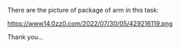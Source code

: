 There are the picture of package of arm in this task:

https://www14.0zz0.com/2022/07/30/05/429216119.png

Thank you...

